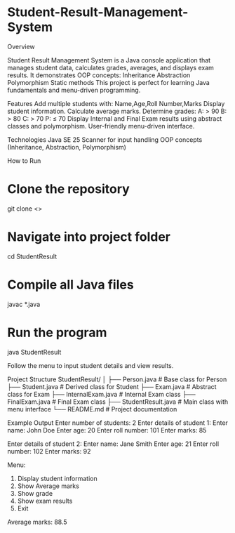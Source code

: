 # Student-Result-Management-System
Overview

Student Result Management System is a Java console application that manages student data, calculates grades, averages, and displays exam results. It demonstrates OOP concepts:
Inheritance
Abstraction
Polymorphism
Static methods
This project is perfect for learning Java fundamentals and menu-driven programming.

Features
Add multiple students with:
Name,Age,Roll Number,Marks
Display student information.
Calculate average marks.
Determine grades:
A: > 90
B: > 80
C: > 70
P: ≤ 70
Display Internal and Final Exam results using abstract classes and polymorphism.
User-friendly menu-driven interface.

Technologies
Java SE 25
Scanner for input handling
OOP concepts (Inheritance, Abstraction, Polymorphism)

How to Run
# Clone the repository
git clone <>

# Navigate into project folder
cd StudentResult

# Compile all Java files
javac *.java

# Run the program
java StudentResult


Follow the menu to input student details and view results.

Project Structure
StudentResult/
│
├── Person.java          # Base class for Person
├── Student.java         # Derived class for Student
├── Exam.java            # Abstract class for Exam
├── InternalExam.java    # Internal Exam class
├── FinalExam.java       # Final Exam class
├── StudentResult.java   # Main class with menu interface
└── README.md            # Project documentation

Example Output
Enter number of students: 2
Enter details of student 1:
Enter name: John Doe
Enter age: 20
Enter roll number: 101
Enter marks: 85

Enter details of student 2:
Enter name: Jane Smith
Enter age: 21
Enter roll number: 102
Enter marks: 92

Menu:
1. Display student information
2. Show Average marks
3. Show grade
4. Show exam results
5. Exit

Average marks: 88.5
